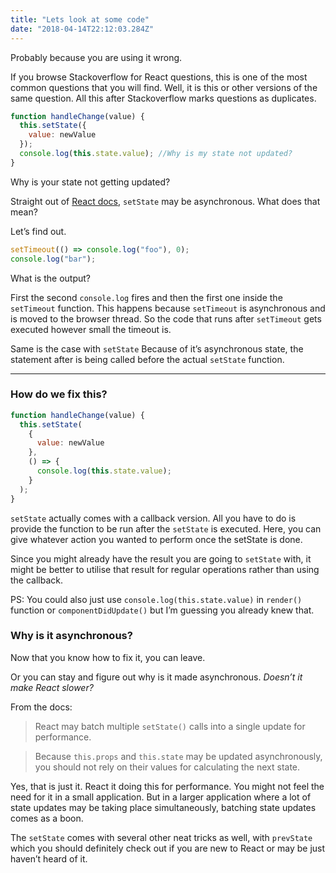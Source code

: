 ```yaml
---
title: "Lets look at some code"
date: "2018-04-14T22:12:03.284Z"
---
```


Probably because you are using it wrong.

If you browse Stackoverflow for React questions, this is one of the most common questions that you will find. Well, it is this or other versions of the same question. All this after Stackoverflow marks questions as duplicates.

```js
function handleChange(value) {
  this.setState({
    value: newValue
  });
  console.log(this.state.value); //Why is my state not updated?
}
```

Why is your state not getting updated?

Straight out of [React docs](https://reactjs.org/docs/state-and-lifecycle.html#state-updates-may-be-asynchronous), `setState` may be asynchronous. What does that mean?

Let’s find out.

```js
setTimeout(() => console.log("foo"), 0);
console.log("bar");
```

What is the output?

First the second `console.log` fires and then the first one inside the `setTimeout` function. This happens because `setTimeout` is asynchronous and is moved to the browser thread. So the code that runs after `setTimeout` gets executed however small the timeout is.

Same is the case with `setState` Because of it’s asynchronous state, the statement after is being called before the actual `setState` function.

---

### How do we fix this?

```js
function handleChange(value) {
  this.setState(
    {
      value: newValue
    },
    () => {
      console.log(this.state.value);
    }
  );
}
```

`setState` actually comes with a callback version. All you have to do is provide the function to be run after the `setState` is executed. Here, you can give whatever action you wanted to perform once the setState is done.

Since you might already have the result you are going to `setState` with, it might be better to utilise that result for regular operations rather than using the callback.

PS: You could also just use `console.log(this.state.value)` in `render()` function or `componentDidUpdate()` but I’m guessing you already knew that.

### Why is it asynchronous?

Now that you know how to fix it, you can leave.

Or you can stay and figure out why is it made asynchronous. _Doesn’t it make React slower?_

From the docs:

> React may batch multiple `setState()` calls into a single update for performance.

> Because `this.props` and `this.state` may be updated asynchronously, you should not rely on their values for calculating the next state.

Yes, that is just it. React it doing this for performance. You might not feel the need for it in a small application. But in a larger application where a lot of state updates may be taking place simultaneously, batching state updates comes as a boon.

The `setState` comes with several other neat tricks as well, with `prevState` which you should definitely check out if you are new to React or may be just haven’t heard of it.
